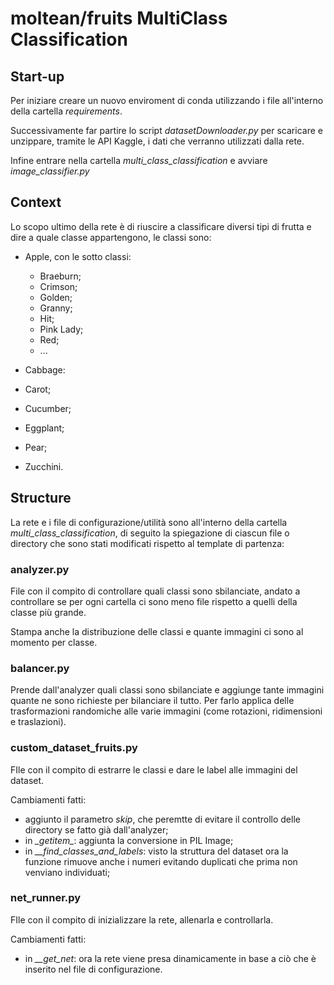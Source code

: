 # moltean/fruits MultiClass Classification

## Start-up
Per iniziare creare un nuovo enviroment di conda utilizzando i file all'interno della cartella *requirements*.

Successivamente far partire lo script *datasetDownloader.py* per scaricare e unzippare, tramite le API Kaggle, i dati che verranno utilizzati dalla rete.

Infine entrare nella cartella *multi_class_classification* e avviare *image_classifier.py*


## Context
Lo scopo ultimo della rete è di riuscire a classificare diversi tipi di frutta e dire a quale classe appartengono, le classi sono:
- Apple, con le sotto classi:
    - Braeburn;
    - Crimson;
    - Golden;
    - Granny;
    - Hit;
    - Pink Lady;
    - Red;
    - ...

- Cabbage:

- Carot;

- Cucumber;

- Eggplant;

- Pear;

- Zucchini.

## Structure
La rete e i file di configurazione/utilità sono all'interno della cartella *multi_class_classification*, di seguito la spiegazione di ciascun file o directory che sono stati modificati rispetto al template di partenza:

### analyzer.py
File con il compito di controllare quali classi sono sbilanciate, andato a controllare se per ogni cartella ci sono meno file rispetto a quelli della classe più grande.

Stampa anche la distribuzione delle classi e quante immagini ci sono al momento per classe.

### balancer.py
Prende dall'analyzer quali classi sono sbilanciate e aggiunge tante immagini quante ne sono richieste per bilanciare il tutto. Per farlo applica delle trasformazioni randomiche alle varie immagini (come rotazioni, ridimensioni e traslazioni).

### custom_dataset_fruits.py
FIle con il compito di estrarre le classi e dare le label alle immagini del dataset.

Cambiamenti fatti:
- aggiunto il parametro *skip*, che peremtte di evitare il controllo delle directory se fatto già dall'analyzer;
- in *\__getitem__*: aggiunta la conversione in PIL Image;
- in *__find_classes_and_labels*: visto la struttura del dataset ora la funzione rimuove anche i numeri evitando duplicati che prima non venviano individuati;

### net_runner.py
FIle con il compito di inizializzare la rete, allenarla e controllarla.

Cambiamenti fatti:
- in *__get_net*: ora la rete viene presa dinamicamente in base a ciò che è inserito nel file di configurazione.